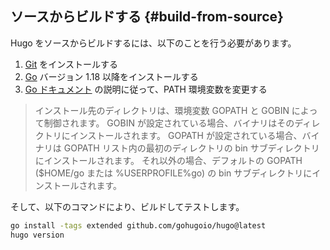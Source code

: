 ## ソースからビルドする {#build-from-source}

Hugo をソースからビルドするには、以下のことを行う必要があります。

1. [Git] をインストールする
2. [Go] バージョン 1.18 以降をインストールする
3. [Go ドキュメント][Go documentation] の説明に従って、PATH 環境変数を変更する

> インストール先のディレクトリは、環境変数 GOPATH と GOBIN によって制御されます。 GOBIN が設定されている場合、バイナリはそのディレクトリにインストールされます。 GOPATH が設定されている場合、バイナリは GOPATH リスト内の最初のディレクトリの bin サブディレクトリにインストールされます。 それ以外の場合、デフォルトの GOPATH ($HOME/go または %USERPROFILE%go) の bin サブディレクトリにインストールされます。

そして、以下のコマンドにより、ビルドしてテストします。

```sh
go install -tags extended github.com/gohugoio/hugo@latest
hugo version
```

[Git]: https://git-scm.com/book/en/v2/Getting-Started-Installing-Git
[Go]: https://go.dev/doc/install
[Go documentation]: https://go.dev/doc/code#Command
